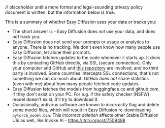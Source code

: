 // placeholder until a more formal and legal-sounding privacy policy document is written. but the information below is true.

This is a summary of whether Easy Diffusion uses your data or tracks you:
* The short answer is - Easy Diffusion does *not* use your data, and does *not* track you.
* Easy Diffusion does not send your prompts or usage or analytics to anyone. There is no tracking. We don't even know how many people use Easy Diffusion, let alone their prompts.
* Easy Diffusion fetches updates to the code whenever it starts up. It does this by contacting GitHub directly, via SSL (secure connection). Only your computer and GitHub and [this repository](https://github.com/cmdr2/stable-diffusion-ui) are involved, and no third party is involved. Some countries intercepts SSL connections, that's not something we can do much about. GitHub does *not* share statistics (even with me) about how many people fetched code updates.
* Easy Diffusion fetches the models from huggingface.co and github.com, if they don't exist on your PC. For e.g. if the safety checker (NSFW) model doesn't exist, it'll try to download it.
* Occasionally, antivirus software are known to *incorrectly* flag and delete some model files, which will result in Easy Diffusion re-downloading `pytorch_model.bin`. This *incorrect deletion* affects other Stable Diffusion UIs as well, like Invoke AI - https://itch.io/post/7509488
